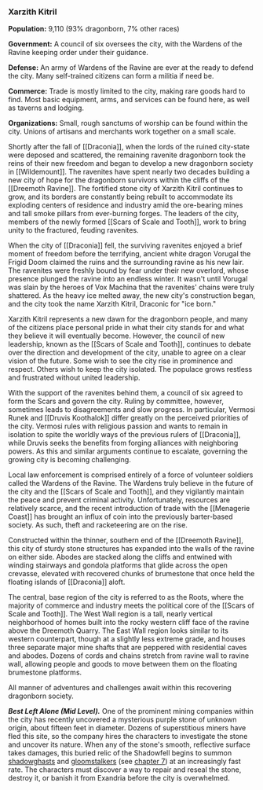 ### Xarzith Kitril

**Population:** 9,110 (93% dragonborn, 7% other races)

**Government:** A council of six oversees the city, with the Wardens of the Ravine keeping order under their guidance.

**Defense:** An army of Wardens of the Ravine are ever at the ready to defend the city. Many self-trained citizens can form a militia if need be.

**Commerce:** Trade is mostly limited to the city, making rare goods hard to find. Most basic equipment, arms, and services can be found here, as well as taverns and lodging.

**Organizations:** Small, rough sanctums of worship can be found within the city. Unions of artisans and merchants work together on a small scale.

Shortly after the fall of [[Draconia]], when the lords of the ruined city-state were deposed and scattered, the remaining ravenite dragonborn took the reins of their new freedom and began to develop a new dragonborn society in [[Wildemount]]. The ravenites have spent nearly two decades building a new city of hope for the dragonborn survivors within the cliffs of the [[Dreemoth Ravine]]. The fortified stone city of Xarzith Kitril continues to grow, and its borders are constantly being rebuilt to accommodate its exploding centers of residence and industry amid the ore-bearing mines and tall smoke pillars from ever-burning forges. The leaders of the city, members of the newly formed [[Scars of Scale and Tooth]], work to bring unity to the fractured, feuding ravenites.

When the city of [[Draconia]] fell, the surviving ravenites enjoyed a brief moment of freedom before the terrifying, ancient white dragon Vorugal the Frigid Doom claimed the ruins and the surrounding ravine as his new lair. The ravenites were freshly bound by fear under their new overlord, whose presence plunged the ravine into an endless winter. It wasn't until Vorugal was slain by the heroes of Vox Machina that the ravenites' chains were truly shattered. As the heavy ice melted away, the new city's construction began, and the city took the name Xarzith Kitril, Draconic for "ice born."

Xarzith Kitril represents a new dawn for the dragonborn people, and many of the citizens place personal pride in what their city stands for and what they believe it will eventually become. However, the council of new leadership, known as the [[Scars of Scale and Tooth]], continues to debate over the direction and development of the city, unable to agree on a clear vision of the future. Some wish to see the city rise in prominence and respect. Others wish to keep the city isolated. The populace grows restless and frustrated without united leadership.

With the support of the ravenites behind them, a council of six agreed to form the Scars and govern the city. Ruling by committee, however, sometimes leads to disagreements and slow progress. In particular, Vermosi Runek and [[Druvis Koothalok]] differ greatly on the perceived priorities of the city. Vermosi rules with religious passion and wants to remain in isolation to spite the worldly ways of the previous rulers of [[Draconia]], while Druvis seeks the benefits from forging alliances with neighboring powers. As this and similar arguments continue to escalate, governing the growing city is becoming challenging.

Local law enforcement is comprised entirely of a force of volunteer soldiers called the Wardens of the Ravine. The Wardens truly believe in the future of the city and the [[Scars of Scale and Tooth]], and they vigilantly maintain the peace and prevent criminal activity. Unfortunately, resources are relatively scarce, and the recent introduction of trade with the [[Menagerie Coast]] has brought an influx of coin into the previously barter-based society. As such, theft and racketeering are on the rise.

Constructed within the thinner, southern end of the [[Dreemoth Ravine]], this city of sturdy stone structures has expanded into the walls of the ravine on either side. Abodes are stacked along the cliffs and entwined with winding stairways and gondola platforms that glide across the open crevasse, elevated with recovered chunks of brumestone that once held the floating islands of [[Draconia]] aloft.

The central, base region of the city is referred to as the Roots, where the majority of commerce and industry meets the political core of the [[Scars of Scale and Tooth]]. The West Wall region is a tall, nearly vertical neighborhood of homes built into the rocky western cliff face of the ravine above the Dreemoth Quarry. The East Wall region looks similar to its western counterpart, though at a slightly less extreme grade, and houses three separate major mine shafts that are peppered with residential caves and abodes. Dozens of cords and chains stretch from ravine wall to ravine wall, allowing people and goods to move between them on the floating brumestone platforms.

All manner of adventures and challenges await within this recovering dragonborn society.

_**Best Left Alone (Mid Level).**_ One of the prominent mining companies within the city has recently uncovered a mysterious purple stone of unknown origin, about fifteen feet in diameter. Dozens of superstitious miners have fled this site, so the company hires the characters to investigate the stone and uncover its nature. When any of the stone's smooth, reflective surface takes damages, this buried relic of the Shadowfell begins to summon [shadowghasts](https://www.dndbeyond.com/monsters/[[shadowghast]]) and [gloomstalkers](https://www.dndbeyond.com/monsters/[[gloomstalker]]) (see [chapter 7](https://www.dndbeyond.com/sources/egtw/[[wildemount]]-bestiary#Gloomstalker "chapter 7")) at an increasingly fast rate. The characters must discover a way to repair and reseal the stone, destroy it, or banish it from Exandria before the city is overwhelmed.